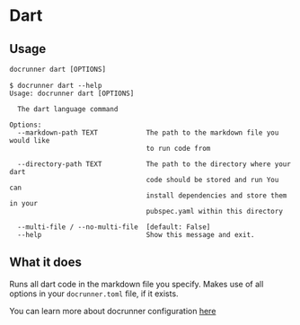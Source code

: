# Dart

## Usage
```cmd
docrunner dart [OPTIONS]
```

```
$ docrunner dart --help
Usage: docrunner dart [OPTIONS]

  The dart language command

Options:
  --markdown-path TEXT            The path to the markdown file you would like
                                  to run code from

  --directory-path TEXT           The path to the directory where your dart
                                  code should be stored and run You can
                                  install dependencies and store them in your
                                  pubspec.yaml within this directory

  --multi-file / --no-multi-file  [default: False]
  --help                          Show this message and exit.
```

## What it does
Runs all dart code in the markdown file you specify.
Makes use of all options in your `docrunner.toml` file, if it exists.

You can learn more about docrunner configuration [here](/docs/configuration)
